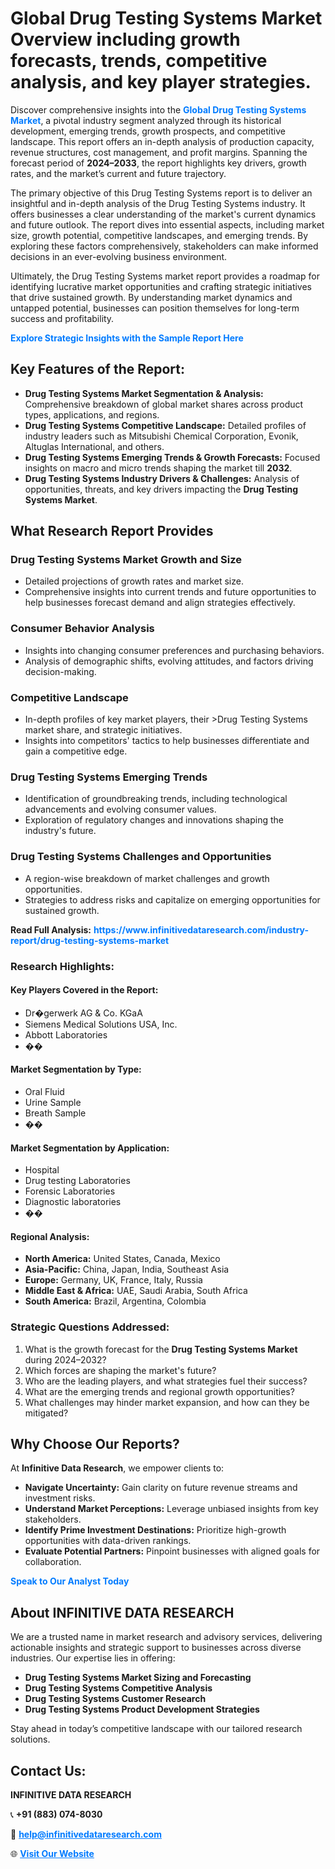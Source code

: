<h1>Global Drug Testing Systems Market Overview including growth forecasts, trends, competitive analysis, and key player strategies.</h1>
<p>
Discover comprehensive insights into the 
<a href="https://www.infinitivedataresearch.com/industry-report/drug-testing-systems-market" rel="dofollow" style="color: #007BFF; text-decoration: none;"><strong>Global Drug Testing Systems Market</strong></a>, a pivotal industry segment analyzed through its historical development, emerging trends, growth prospects, and competitive landscape. This report offers an in-depth analysis of production capacity, revenue structures, cost management, and profit margins. Spanning the forecast period of <strong>2024–2033</strong>, the report highlights key drivers, growth rates, and the market’s current and future trajectory.
</p>
<p>
The primary objective of this Drug Testing Systems report is to deliver an insightful and in-depth analysis of the Drug Testing Systems industry. It offers businesses a clear understanding of the market's current dynamics and future outlook. The report dives into essential aspects, including market size, growth potential, competitive landscapes, and emerging trends. By exploring these factors comprehensively, stakeholders can make informed decisions in an ever-evolving business environment.
</p>
<p>
Ultimately, the Drug Testing Systems market report provides a roadmap for identifying lucrative market opportunities and crafting strategic initiatives that drive sustained growth. By understanding market dynamics and untapped potential, businesses can position themselves for long-term success and profitability.
</p>
<p>
<a href="https://www.infinitivedataresearch.com/request-sample/reportId=108746" style="color: #007BFF; text-decoration: none;"><strong>Explore Strategic Insights with the Sample Report Here</strong></a>
</p>

<h2>Key Features of the Report:</h2>
<ul>
<li><strong>Drug Testing Systems Market Segmentation & Analysis:</strong> Comprehensive breakdown of global market shares across product types, applications, and regions.</li>
<li><strong>Drug Testing Systems Competitive Landscape:</strong> Detailed profiles of industry leaders such as Mitsubishi Chemical Corporation, Evonik, Altuglas International, and others.</li>
<li><strong>Drug Testing Systems Emerging Trends & Growth Forecasts:</strong> Focused insights on macro and micro trends shaping the market till <strong>2032</strong>.</li>
<li><strong>Drug Testing Systems Industry Drivers & Challenges:</strong> Analysis of opportunities, threats, and key drivers impacting the <strong>Drug Testing Systems Market</strong>.</li>
</ul>

<h2>What Research Report Provides</h2>
<h3>Drug Testing Systems Market Growth and Size</h3>
<ul>
<li>Detailed projections of growth rates and market size.</li>
<li>Comprehensive insights into current trends and future opportunities to help businesses forecast demand and align strategies effectively.</li>
</ul>

<h3>Consumer Behavior Analysis</h3>
<ul>
<li>Insights into changing consumer preferences and purchasing behaviors.</li>
<li>Analysis of demographic shifts, evolving attitudes, and factors driving decision-making.</li>
</ul>

<h3>Competitive Landscape</h3>
<ul>
<li>In-depth profiles of key market players, their >Drug Testing Systems market share, and strategic initiatives.</li>
<li>Insights into competitors' tactics to help businesses differentiate and gain a competitive edge.</li>
</ul>

<h3>Drug Testing Systems Emerging Trends</h3>
<ul>
<li>Identification of groundbreaking trends, including technological advancements and evolving consumer values.</li>
<li>Exploration of regulatory changes and innovations shaping the industry's future.</li>
</ul>

<h3>Drug Testing Systems Challenges and Opportunities</h3>
<ul>
<li>A region-wise breakdown of market challenges and growth opportunities.</li>
<li>Strategies to address risks and capitalize on emerging opportunities for sustained growth.</li>
</ul>
<p><strong>Read Full Analysis:</strong> <a href="https://www.infinitivedataresearch.com/industry-report/drug-testing-systems-market" rel="dofollow" style="color: #007BFF; text-decoration: none;"><strong>https://www.infinitivedataresearch.com/industry-report/drug-testing-systems-market</strong></a></p>
<h3>Research Highlights:</h3>
<h4>Key Players Covered in the Report:</h4>
<ul><li>Dr�gerwerk AG &amp; Co. KGaA</li><li>Siemens Medical Solutions USA, Inc.</li><li>Abbott Laboratories</li><li>��</li></ul>
<h4>Market Segmentation by Type:</h4>
<ul><li>Oral Fluid</li><li>Urine Sample</li><li>Breath Sample</li><li>��</li></ul>
<h4>Market Segmentation by Application:</h4>
<ul><li>Hospital</li><li>Drug testing Laboratories</li><li>Forensic Laboratories</li><li>Diagnostic laboratories</li><li>��</li></ul>

<h4>Regional Analysis:</h4>
<ul>
<li><strong>North America:</strong> United States, Canada, Mexico</li>
<li><strong>Asia-Pacific:</strong> China, Japan, India, Southeast Asia</li>
<li><strong>Europe:</strong> Germany, UK, France, Italy, Russia</li>
<li><strong>Middle East & Africa:</strong> UAE, Saudi Arabia, South Africa</li>
<li><strong>South America:</strong> Brazil, Argentina, Colombia</li>
</ul>

<h3>Strategic Questions Addressed:</h3>
<ol>
<li>What is the growth forecast for the <strong>Drug Testing Systems Market</strong> during 2024–2032?</li>
<li>Which forces are shaping the market's future?</li>
<li>Who are the leading players, and what strategies fuel their success?</li>
<li>What are the emerging trends and regional growth opportunities?</li>
<li>What challenges may hinder market expansion, and how can they be mitigated?</li>
</ol>

<h2>Why Choose Our Reports?</h2>
<p>At <strong>Infinitive Data Research</strong>, we empower clients to:</p>
<ul>
<li><strong>Navigate Uncertainty:</strong> Gain clarity on future revenue streams and investment risks.</li>
<li><strong>Understand Market Perceptions:</strong> Leverage unbiased insights from key stakeholders.</li>
<li><strong>Identify Prime Investment Destinations:</strong> Prioritize high-growth opportunities with data-driven rankings.</li>
<li><strong>Evaluate Potential Partners:</strong> Pinpoint businesses with aligned goals for collaboration.</li>
</ul>
<p><a href="https://www.infinitivedataresearch.com/industry-report/drug-testing-systems-market" rel="dofollow" style="color: #007BFF; text-decoration: none;"><strong>Speak to Our Analyst Today</strong></a></p>

<h2>About INFINITIVE DATA RESEARCH</h2>
<p>We are a trusted name in market research and advisory services, delivering actionable insights and strategic support to businesses across diverse industries. Our expertise lies in offering:</p>
<ul>
<li><strong>Drug Testing Systems Market Sizing and Forecasting</strong></li>
<li><strong>Drug Testing Systems Competitive Analysis</strong></li>
<li><strong>Drug Testing Systems Customer Research</strong></li>
<li><strong>Drug Testing Systems Product Development Strategies</strong></li>
</ul>
<p>Stay ahead in today’s competitive landscape with our tailored research solutions.</p>

<h2>Contact Us:</h2>
<p><strong>INFINITIVE DATA RESEARCH</strong></p>
<p>📞 <strong>+91 (883) 074-8030</strong></p>
<p>📧 <strong><a href="mailto:help@infinitivedataresearch.com" style="color: #007BFF;">help@infinitivedataresearch.com</a></strong></p>
<p>🌐 <strong><a href="https://www.infinitivedataresearch.com" rel="dofollow" style="color: #007BFF;">Visit Our Website</a></strong></p>